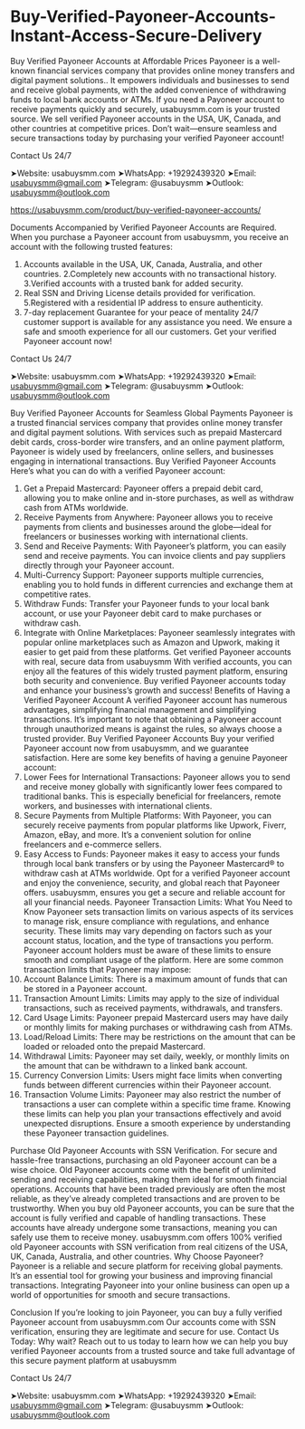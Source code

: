 # Buy-Verified-Payoneer-Accounts-Instant-Access-Secure-Delivery
Buy Verified Payoneer Accounts at Affordable Prices Payoneer is a well-known financial services company that provides online money transfers and digital payment solutions.. It empowers individuals and businesses to send and receive global payments, with the added convenience of withdrawing funds to local bank accounts or ATMs. If you need a Payoneer account to receive payments quickly and securely, usabuysmm.com is your trusted source. We sell verified Payoneer accounts in the USA, UK, Canada, and other countries at competitive prices. Don’t wait—ensure seamless and secure transactions today by purchasing your verified Payoneer account!

Contact Us 24/7


➤Website: usabuysmm.com
➤WhatsApp: +19292439320
➤Email: usabuysmm@gmail.com
➤Telegram: @usabuysmm
➤Outlook: usabuysmm@outlook.com

https://usabuysmm.com/product/buy-verified-payoneer-accounts/

Documents Accompanied by Verified Payoneer Accounts are Required.
When you purchase a Payoneer account from usabuysmm, you receive an account with the following trusted features:
1. Accounts available in the USA, UK, Canada, Australia, and other countries.
2.Completely new accounts with no transactional history.
3.Verified accounts with a trusted bank for added security.
4. Real SSN and Driving License details provided for verification.
 5.Registered with a residential IP address to ensure authenticity.
6.   7-day replacement Guarantee for your peace of mentality
24/7 customer support is available for any assistance you need.
We ensure a safe and smooth experience for all our customers.
Get your verified Payoneer account now!


Contact Us 24/7


➤Website: usabuysmm.com
➤WhatsApp: +19292439320
➤Email: usabuysmm@gmail.com
➤Telegram: @usabuysmm
➤Outlook: usabuysmm@outlook.com

Buy Verified Payoneer Accounts for Seamless Global Payments
Payoneer is a trusted financial services company that provides online money transfer and digital payment solutions. With services such as prepaid Mastercard debit cards, cross-border wire transfers, and an online payment platform, Payoneer is widely used by freelancers, online sellers, and businesses engaging in international transactions.
Buy Verified Payoneer Accounts
Here’s what you can do with a verified Payoneer account:
1. Get a Prepaid Mastercard: Payoneer offers a prepaid debit card, allowing you to make online and in-store purchases, as well as withdraw cash from ATMs worldwide.
2. Receive Payments from Anywhere: Payoneer allows you to receive payments from clients and businesses around the globe—ideal for freelancers or businesses working with international clients.
3. Send and Receive Payments: With Payoneer’s platform, you can easily send and receive payments. You can invoice clients and pay suppliers directly through your Payoneer account.
4. Multi-Currency Support: Payoneer supports multiple currencies, enabling you to hold funds in different currencies and exchange them at competitive rates.
5. Withdraw Funds: Transfer your Payoneer funds to your local bank account, or use your Payoneer debit card to make purchases or withdraw cash.
6. Integrate with Online Marketplaces: Payoneer seamlessly integrates with popular online marketplaces such as Amazon and Upwork, making it easier to get paid from these platforms.
Get verified Payoneer accounts with real, secure data from usabuysmm With verified accounts, you can enjoy all the features of this widely trusted payment platform, ensuring both security and convenience. Buy verified Payoneer accounts today and enhance your business’s growth and success!
Benefits of Having a Verified Payoneer Account
A verified Payoneer account has numerous advantages, simplifying financial management and simplifying transactions. It’s important to note that obtaining a Payoneer account through unauthorized means is against the rules, so always choose a trusted provider.
Buy Verified Payoneer Accounts
Buy your verified Payoneer account now from usabuysmm, and we guarantee satisfaction.
Here are some key benefits of having a genuine Payoneer account:
1. Lower Fees for International Transactions: Payoneer allows you to send and receive money globally with significantly lower fees compared to traditional banks. This is especially beneficial for freelancers, remote workers, and businesses with international clients.
2. Secure Payments from Multiple Platforms: With Payoneer, you can securely receive payments from popular platforms like Upwork, Fiverr, Amazon, eBay, and more. It’s a convenient solution for online freelancers and e-commerce sellers.
3. Easy Access to Funds: Payoneer makes it easy to access your funds through local bank transfers or by using the Payoneer Mastercard® to withdraw cash at ATMs worldwide.
Opt for a verified Payoneer account and enjoy the convenience, security, and global reach that Payoneer offers. usabuysmm, ensures you get a secure and reliable account for all your financial needs.
Payoneer Transaction Limits: What You Need to Know
Payoneer sets transaction limits on various aspects of its services to manage risk, ensure compliance with regulations, and enhance security. These limits may vary depending on factors such as your account status, location, and the type of transactions you perform.
Payoneer account holders must be aware of these limits to ensure smooth and compliant usage of the platform.
Here are some common transaction limits that Payoneer may impose:
1. Account Balance Limits: There is a maximum amount of funds that can be stored in a Payoneer account.
2. Transaction Amount Limits: Limits may apply to the size of individual transactions, such as received payments, withdrawals, and transfers.
3. Card Usage Limits: Payoneer prepaid Mastercard users may have daily or monthly limits for making purchases or withdrawing cash from ATMs.
4. Load/Reload Limits: There may be restrictions on the amount that can be loaded or reloaded onto the prepaid Mastercard.
5. Withdrawal Limits: Payoneer may set daily, weekly, or monthly limits on the amount that can be withdrawn to a linked bank account.
6. Currency Conversion Limits: Users might face limits when converting funds between different currencies within their Payoneer account.
7. Transaction Volume Limits: Payoneer may also restrict the number of transactions a user can complete within a specific time frame.
Knowing these limits can help you plan your transactions effectively and avoid unexpected disruptions. Ensure a smooth experience by understanding these Payoneer transaction guidelines.
 
Purchase Old Payoneer Accounts with SSN Verification.
For secure and hassle-free transactions, purchasing an old Payoneer account can be a wise choice. Old Payoneer accounts come with the benefit of unlimited sending and receiving capabilities, making them ideal for smooth financial operations. Accounts that have been traded previously are often the most reliable, as they’ve already completed transactions and are proven to be trustworthy.
When you buy old Payoneer accounts, you can be sure that the account is fully verified and capable of handling transactions. These accounts have already undergone some transactions, meaning you can safely use them to receive money. usabuysmm.com offers 100% verified old Payoneer accounts with SSN verification from real citizens of the USA, UK, Canada, Australia, and other countries.
Why Choose Payoneer?
Payoneer is a reliable and secure platform for receiving global payments. It’s an essential tool for growing your business and improving financial transactions. Integrating Payoneer into your online business can open up a world of opportunities for smooth and secure transactions.

Conclusion
If you’re looking to join Payoneer, you can buy a fully verified Payoneer account from usabuysmm.com Our accounts come with SSN verification, ensuring they are legitimate and secure for use.
Contact Us Today:
Why wait? Reach out to us today to learn how we can help you buy verified Payoneer accounts from a trusted source and take full advantage of this secure payment platform at usabuysmm


Contact Us 24/7


➤Website: usabuysmm.com
➤WhatsApp: +19292439320
➤Email: usabuysmm@gmail.com
➤Telegram: @usabuysmm
➤Outlook: usabuysmm@outlook.com




